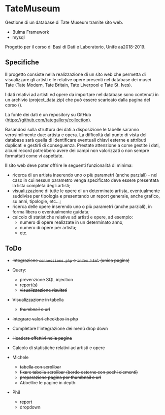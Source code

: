 # TateMuseum

Gestione di un database di Tate Museum tramite sito web.
- Bulma Framework
- mysql

Progetto per il corso di Basi di Dati e Laboratorio, Unife aa2018-2019.

## Specifiche 
Il progetto consiste nella realizzazione di un sito web che permetta di visualizzare gli artisti e le relative opere presenti nel database dei musei Tate (Tate Modern, Tate Britain, Tate Liverpool e Tate St. Ives).

I dati relativi ad artisti ed opere da importare nel database sono contenuti in un archivio (project_data.zip) che può essere scaricato dalla pagina del corso ().

La fonte dei dati è un repository su GitHub (https://github.com/tategallery/collection).
                        
Basandosi sulla struttura dei dati a disposizione le tabelle saranno verosimilmente due: artista e opera. La difficoltà dal punto di vista del database sarà quella di identificare eventuali chiavi esterne e attributi duplicati e gestirli di conseguenza. Prestate attenzione a come gestite i dati, alcuni record potrebbero avere dei campi non valorizzati o non sempre formattati come vi aspettate.
                        
Il sito web deve poter offrire le seguenti funzionalità di minima:
- ricerca di un artista inserendo uno o più parametri (anche parziali) - nel caso in cui nessun parametro venga specificato deve essere presentata la lista completa degli artisti;
- visualizzazione di tutte le opere di un determinato artista, eventualmente suddivise per tipologia e presentando un report generale, anche grafico, su anni, tipologie, etc...;
- ricerca delle opere inserendo uno o più parametri (anche parziali), in forma libera o eventualmente guidata;
- calcolo di statistiche relative ad artisti e opere, ad esempio:
  - numero di opere realizzate in un determinato anno;
  - numero di opere per artista;
  - etc.

## ToDo

- ~~Integrazione `connessione.php` e `index.html` (unica pagina)~~
- Query:
  - prevenzione SQL injection
  - report(s)
  - ~~visualizzazione risultati~~
- ~~Visualizzazione in tabella~~
  - ~~thumbnail e url~~
- ~~Integrare valori checkbox in php~~
- Completare l'integrazione dei menù drop down
- ~~Headers effettivi nella pagina~~
- Calcolo di statistiche relativi ad artisti e opere



- Michele
  - ~~tabella con scrollbar~~
  - ~~fixare tabella scrollbar (bordo esterno con pochi elementi)~~
  - ~~preparazione pagina per thumbnail e url~~
  - Abbellire le pagine in depth
- Phil
  - report
  - dropdown